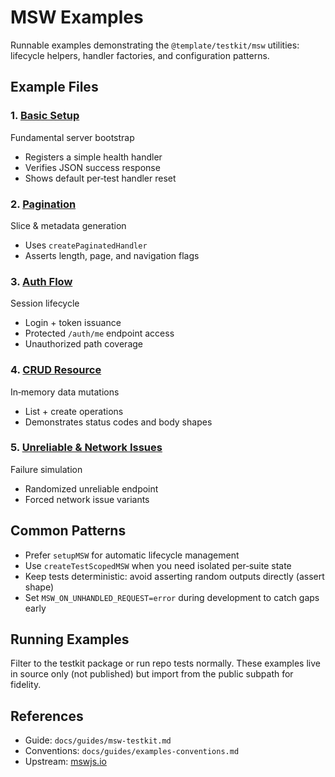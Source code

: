 # MSW Examples

Runnable examples demonstrating the `@template/testkit/msw` utilities: lifecycle
helpers, handler factories, and configuration patterns.

## Example Files

### 1. [Basic Setup](./01-basic-setup.test.ts)

Fundamental server bootstrap

- Registers a simple health handler
- Verifies JSON success response
- Shows default per‑test handler reset

### 2. [Pagination](./02-pagination.test.ts)

Slice & metadata generation

- Uses `createPaginatedHandler`
- Asserts length, page, and navigation flags

### 3. [Auth Flow](./03-auth-flow.test.ts)

Session lifecycle

- Login + token issuance
- Protected `/auth/me` endpoint access
- Unauthorized path coverage

### 4. [CRUD Resource](./04-crud-resource.test.ts)

In‑memory data mutations

- List + create operations
- Demonstrates status codes and body shapes

### 5. [Unreliable & Network Issues](./05-unreliable-network.test.ts)

Failure simulation

- Randomized unreliable endpoint
- Forced network issue variants

## Common Patterns

- Prefer `setupMSW` for automatic lifecycle management
- Use `createTestScopedMSW` when you need isolated per‑suite state
- Keep tests deterministic: avoid asserting random outputs directly (assert
  shape)
- Set `MSW_ON_UNHANDLED_REQUEST=error` during development to catch gaps early

## Running Examples

Filter to the testkit package or run repo tests normally. These examples live in
source only (not published) but import from the public subpath for fidelity.

## References

- Guide: `docs/guides/msw-testkit.md`
- Conventions: `docs/guides/examples-conventions.md`
- Upstream: [mswjs.io](https://mswjs.io)
